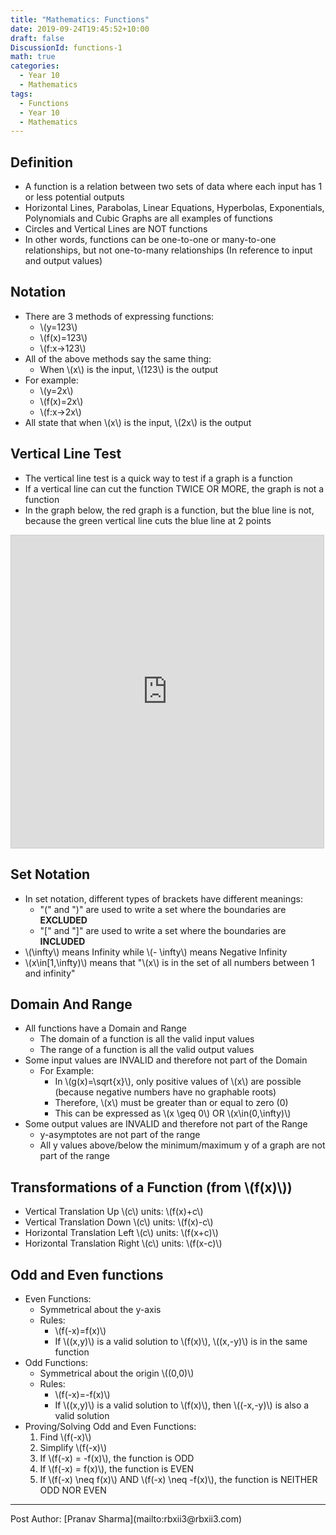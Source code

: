 ```yaml
---
title: "Mathematics: Functions"
date: 2019-09-24T19:45:52+10:00
draft: false
DiscussionId: functions-1
math: true
categories:
  - Year 10
  - Mathematics
tags:
  - Functions
  - Year 10
  - Mathematics
---
```

## Definition
- A function is a relation between two sets of data where each input has 1 or less potential outputs
- Horizontal Lines, Parabolas, Linear Equations, Hyperbolas, Exponentials, Polynomials and Cubic Graphs are all examples of functions
- Circles and Vertical Lines are NOT functions
- In other words, functions can be one-to-one or many-to-one relationships, but not one-to-many relationships (In reference to input and output values)
## Notation
- There are 3 methods of expressing functions:
  - \\(y=123\\)
  - \\(f(x)=123\\)
  - \\(f:x→123\\)
- All of the above methods say the same thing:
  - When \\(x\\) is the input, \\(123\\) is the output
- For example:
  - \\(y=2x\\)
  - \\(f(x)=2x\\)
  - \\(f:x→2x\\)
- All state that when \\(x\\) is the input, \\(2x\\) is the output
## Vertical Line Test
- The vertical line test is a quick way to test if a graph is a function
- If a vertical line can cut the function TWICE OR MORE, the graph is not a function
- In the graph below, the red graph is a function, but the blue line is not, because the green vertical line cuts the blue line at 2 points

<iframe src="https://www.desmos.com/calculator/kcu9wi2alo?embed" width="500px" height="500px" style="border: 1px solid #ccc" frameborder=0></iframe>

## Set Notation
- In set notation, different types of brackets have different meanings:
  - "(" and ")" are used to write a set where the boundaries are **EXCLUDED**
  - "[" and "]" are used to write a set where the boundaries are **INCLUDED**
- \\(\infty\\) means Infinity while \\(- \infty\\) means Negative Infinity
- \\(x\in[1,\infty)\\) means that "\\(x\\) is in the set of all numbers between 1 and infinity"

## Domain And Range
- All functions have a Domain and Range
  - The domain of a function is all the valid input values
  - The range of a function is all the valid output values
- Some input values are INVALID and therefore not part of the Domain
  - For Example:
    - In \\(g(x)=\sqrt{x}\\), only positive values of \\(x\\) are possible (because negative numbers have no graphable roots)
    - Therefore, \\(x\\) must be greater than or equal to zero (0)
    - This can be expressed as \\(x \geq 0\\) OR \\(x\in(0,\infty)\\)
- Some output values are INVALID and therefore not part of the Range
  - y-asymptotes are not part of the range
  - All y values above/below the minimum/maximum y of a graph are not part of the range
## Transformations of a Function (from \\(f(x)\\))
- Vertical Translation Up \\(c\\) units: \\(f(x)+c\\)
- Vertical Translation Down \\(c\\) units: \\(f(x)-c\\)
- Horizontal Translation Left \\(c\\) units: \\(f(x+c)\\)
- Horizontal Translation Right \\(c\\) units: \\(f(x-c)\\)

## Odd and Even functions
- Even Functions:
  - Symmetrical about the y-axis
  - Rules:
    - \\(f(-x)=f(x)\\)
    - If \\((x,y)\\) is a valid solution to \\(f(x)\\), \\((x,-y)\\) is in the same function
- Odd Functions:
  - Symmetrical about the origin \\((0,0)\\)
  - Rules:
    - \\(f(-x)=-f(x)\\)
    - If \\((x,y)\\) is a valid solution to \\(f(x)\\), then \\((-x,-y)\\) is also a valid solution
- Proving/Solving Odd and Even Functions:
  1. Find \\(f(-x)\\)
  2. Simplify \\(f(-x)\\)
  3. If \\(f(-x) = -f(x)\\), the function is ODD
  4. If \\(f(-x) = f(x)\\), the function is EVEN
  5. If \\(f(-x) \neq f(x)\\) AND \\(f(-x) \neq -f(x)\\), the function is NEITHER ODD NOR EVEN

</p><hr>
Post Author: [Pranav Sharma](mailto:rbxii3@rbxii3.com)
